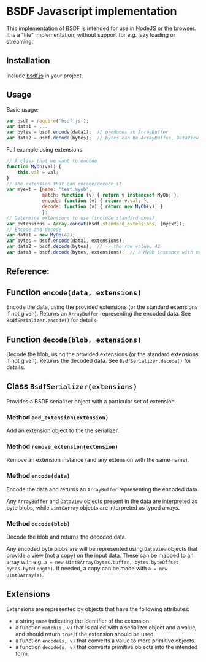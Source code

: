 # BSDF Javascript implementation

This implementation of BSDF is intended for use in NodeJS or the browser.
It is a "lite" implementation, without support for e.g. lazy loading
or streaming.

## Installation

Include [bsdf.js](bsdf.js) in your project.


## Usage

Basic usage:
```js
var bsdf = require('bsdf.js');
var data1 = ...
var bytes = bsdf.encode(data1);  // produces an ArrayBuffer
var data2 = bsdf.decode(bytes);  // bytes can be ArrayBuffer, DataView or Uint8Array.
```

Full example using extensions:
```js
// A class that we want to encode
function MyOb(val) {
    this.val = val;
}
// The extension that can encode/decode it
var myext = {name: 'test.myob',
             match: function (v) { return v instanceof MyOb; },
             encode: function (v) { return v.val; },
             decode: function (v) { return new MyOb(v); }
             };
// Determine extensions to use (include standard ones)
var extensions = Array.concat(bsdf.standard_extensions, [myext]);
// Encode and decode
var data1 = new MyOb(42);
var bytes = bsdf.encode(data1, extensions);
var data2 = bsdf.decode(bytes);  // -> the raw value, 42
var data3 = bsdf.decode(bytes, extensions);  // a MyOb instance with value 42
```

## Reference:


## Function ``encode(data, extensions)``

Encode the data, using the provided extensions (or the standard extensions
if not given). Returns an `ArrayBuffer` representing the encoded data.
See `BsdfSerializer.encode()` for details.


## Function ``decode(blob, extensions)``

Decode the blob, using the provided extensions (or the standard extensions
if not given). Returns the decoded data.
See `BsdfSerializer.decode()` for details.


## Class ``BsdfSerializer(extensions)``

Provides a BSDF serializer object with a particular set of extension.


### Method ``add_extension(extension)``

Add an extension object to the the serializer.


### Method ``remove_extension(extension)``

Remove an extension instance (and any extension with the same name).


### Method ``encode(data)``

Encode the data and returns an `ArrayBuffer` representing the encoded data.

Any `ArrayBuffer` and `DataView` objects present in the data are interpreted
as byte blobs, while `Uint8Array` objects are interpreted as typed arrays.


### Method ``decode(blob)``

Decode the blob and returns the decoded data.

Any encoded byte blobs are will be represented using `DataView` objects that
provide a view (not a copy) on the input data. These can be mapped to an array
with e.g. `a = new Uint8Array(bytes.buffer, bytes.byteOffset, bytes.byteLength)`.
If needed, a copy can be made with `a = new Uint8Array(a)`.

## Extensions

Extensions are represented by objects that have the following attributes:

* a string `name` indicating the identifier of the extension.
* a function `match(s, v)` that is called with a serializer object and a value,
  and should return `true` if the extension should be used.
* a function `encode(s, v)` that converts a value to more primitive objects.
* a function `decode(s, v)` that converts primitive objects into the intended form.

